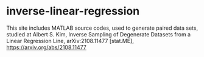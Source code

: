 # inverse-linear-regression
This site includes MATLAB source codes, used to generate paired data sets, studied at
Albert S. Kim,  Inverse Sampling of Degenerate Datasets from a Linear Regression Line, arXiv:2108.11477 [stat.ME],  https://arxiv.org/abs/2108.11477
